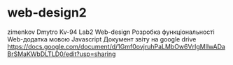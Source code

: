 # web-design2
zimenkov Dmytro Kv-94 
Lab2 Web-design Розробка функціональності Web-додатка мовою Javascript
Документ звіту на google drive https://docs.google.com/document/d/1Gmf0ovjruhPaLMbOw6VrIgMIlwADaBrSMaKWbDLTLD0/edit?usp=sharing
